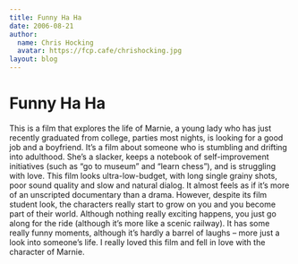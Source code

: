 ```yaml
---
title: Funny Ha Ha
date: 2006-08-21
author:
  name: Chris Hocking
  avatar: https://fcp.cafe/chrishocking.jpg
layout: blog
---
```

# Funny Ha Ha

This is a film that explores the life of Marnie, a young lady who has just recently graduated from college, parties most nights, is looking for a good job and a boyfriend. It’s a film about someone who is stumbling and drifting into adulthood. She’s a slacker, keeps a notebook of self-improvement initiatives (such as “go to museum” and “learn chess”), and is struggling with love. This film looks ultra-low-budget, with long single grainy shots, poor sound quality and slow and natural dialog. It almost feels as if it’s more of an unscripted documentary than a drama. However, despite its film student look, the characters really start to grow on you and you become part of their world. Although nothing really exciting happens, you just go along for the ride (although it’s more like a scenic railway). It has some really funny moments, although it’s hardly a barrel of laughs – more just a look into someone’s life. I really loved this film and fell in love with the character of Marnie.